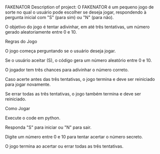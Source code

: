 FAKENATOR
Description of project:
O FAKENATOR é um pequeno jogo de sorte no qual o usuário pode escolher se deseja jogar, respondendo à pergunta inicial com "S" (para sim) ou "N" (para não).

O objetivo do jogo é tentar adivinhar, em até três tentativas, um número gerado aleatoriamente entre 0 e 10.

Regras do Jogo

O jogo começa perguntando se o usuário deseja jogar.

Se o usuário aceitar (S), o código gera um número aleatório entre 0 e 10.

O jogador tem três chances para adivinhar o número correto.

Caso acerte antes das três tentativas, o jogo termina e deve ser reiniciado para jogar novamente.

Se errar todas as três tentativas, o jogo também termina e deve ser reiniciado.

Como Jogar

Execute o code em python.

Responda "S" para iniciar ou "N" para sair.

Digite um número entre 0 e 10 para tentar acertar o número secreto.

O jogo termina ao acertar ou errar todas as três tentativas.
